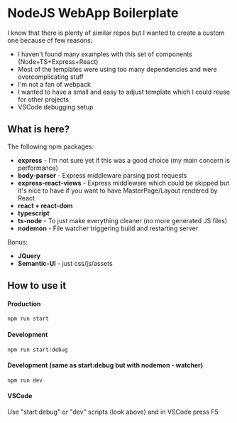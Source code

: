 # NodeJS WebApp Boilerplate

I know that there is plenty of similar repos but I wanted to create a custom one because of few reasons:

* I haven't found many examples with this set of components (Node+TS+Express+React)
* Most of the templates were using too many dependencies and were overcomplicating stuff
* I'm not a fan of webpack
* I wanted to have a small and easy to adjust template which I could reuse for other projects
* VSCode debugging setup

## What is here?

The following npm packages:
* **express** - I'm not sure yet if this was a good choice (my main concern is performance)
* **body-parser** - Express middleware parsing post requests
* **express-react-views** - Express middleware which could be skipped but it's nice to have if you want to have MasterPage/Layout rendered by React
* **react + react-dom**
* **typescript**
* **ts-node** - To just make everything cleaner (no more generated JS files)
* **nodemon** - File watcher triggering build and restarting server

Bonus:
* **JQuery**
* **Semantic-UI** - just css/js/assets

## How to use it

#### Production
```
npm run start
```

#### Development
```
npm run start:debug
```

#### Development (same as start:debug but with nodemon - watcher)
```
npm run dev
```

#### VSCode
Use "start:debug" or "dev" scripts (look above) and in VSCode press F5
